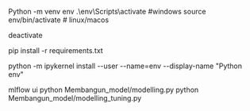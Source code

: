 Python -m venv env
.\env\Scripts\activate #windows
source env/bin/activate # linux/macos

deactivate

pip install -r requirements.txt

python -m ipykernel install --user --name=env --display-name "Python env"


mlflow ui
python Membangun_model/modelling.py
python Membangun_model/modelling_tuning.py



